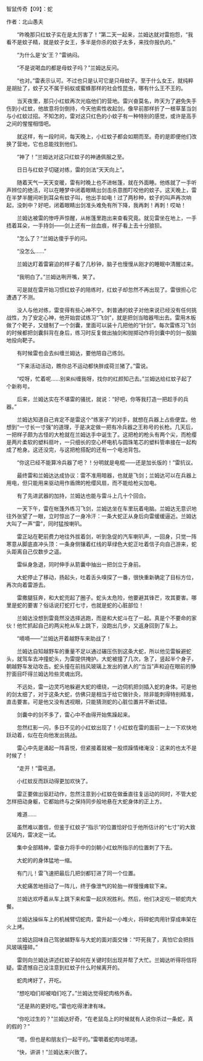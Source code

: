 智鼠传奇【09】：蛇

作者：北山愚夫

　　“昨晚那只红蚊子实在是太厉害了！”第二天一起来，兰姆达就对雷抱怨，“我看不是蚊子精，就是蚊子女王，多半是你杀的蚊子太多，来找你报仇的。”

　　“为什么是‘女’王？”雷纳闷。

　　“不是说喝血的都是母蚊子吗？”兰姆达反问。

　　“也对。”雷表示认可。不过也只是认可它是只母蚊子。至于什么女王，就纯粹是胡扯了，蚊子又不属于蚂蚁或蜜蜂那样的社会性昆虫，哪有什么王不王的。

　　当天夜里，那只小红蚊再次光临他们的营地。雷兴奋莫名，昨天为了避免失手伤到小红蚊，他故意将剑倒持，今天他索性收起剑，像早前那样折了一根草茎当剑与小红蚊过招。不知怎的，雷对这只红色的小蚊子有一种特别的感觉，或许是高手之间的惺惺相惜吧。

　　就这样，有一段时间，每天晚上，小红蚊子都会如期而至。奇的是即便他们改换了营地，它也总能找到他们。

　　“神了！”兰姆达对这只红蚊子的神通佩服之至。

　　日日与红蚊子切磋对练，雷的剑法“天天向上”。

　　随着天气一天天变暖，雷有时晚上也不进帐篷，就在外面睡。他练就了一手听声辨位的绝活，可以在睡梦中闭着眼睛出剑击杀意图叮咬他的蚊子。这天晚上，雷在半梦半醒间听到耳朵有蚊子叫，他出手如电！过了两秒种，蚊子的叫声再次响起，没刺中？好吧，闭着眼睛出剑准头难免有所下降，我再刺！再刺！哎呦！

　　兰姆达被雷的惨呼声惊醒，从帐篷里跑出来查看究竟。就见雷坐在地上，一手捂着耳朵，一手持剑——剑上还有一丝血痕，样子看上去十分狼狈。

　　“怎么了？”兰姆达傻乎乎的问。

　　“没怎么……”

　　兰姆达盯着雷窘迫的样子看了几秒钟，脑子也慢慢从刚才的睡眠中清醒过来。

　　“我明白了。”兰姆达咧开嘴，笑了。

　　可是就在雷开始习惯红蚊子的陪练时，红蚊子却忽然不再出现了。雷很担心它遭遇了不测。

　　没人与他对练，雷变得有些心神不宁。刺普通的蚊子对他来说已经没有任何挑战性，为了安定心神，他开始尝试练习“飞剑”，就是把剑当暗器甩出去。雷用木板做了个靶子，又缝制了一个剑囊，里面可以装十几把他的“针剑”。每次雷练习飞剑的时候都把剑囊斜背在身后，练习时反复做出抽剑和抛掷动作将剑囊中的剑一股脑地投向靶子。

　　有时候雷也会去纠缠兰姆达，要他陪自己练剑。

　　“下来活动活动，瞧你总不运动都快胖成荷兰猪了。”雷说。

　　“哎呀，忙着呢……别来纠缠我呀，找你的红颜知己去。”兰姆达给红蚊子起了个新称号。

　　后来，兰姆达实在不堪雷的骚扰，就说：“好吧，你等我打造一把趁手的兵器。”

　　兰姆达知道自己肯定不是雷这个“练家子”的对手，就想在兵器上占些便宜。他想到“一寸长一寸强”的道理，于是决定做一把有冷兵器之王称号的长枪。几天后，一把样子颇为古怪的大枪就在兰姆达手中诞生了。这把枪的枪头有两个尖，而枪缨是两片柔软的塑料扇叶，一只细长的空心杯电机与圆珠笔芯的塑料管串接在一起构成了枪身。这还没完，与这把枪搭配的还有一个电池背包。

　　“你这已经不能算冷兵器了吧？！分明就是电棍——还是加长版的！”雷抗议。

　　最终雷和兰姆达达成协议：雷不准用暗器，也就是飞剑；兰姆达可以在兵器上用电，但只能用来驱动用作盾牌的枪缨风扇，而不能给枪尖加电。

　　有了先进武器的加持，兰姆达也能与雷斗上几十个回合。

　　一天下午，雷在帐篷外练习飞剑，兰姆达坐在车里玩着电脑。兰姆达无意识地往外张望了一眼，立时惊出了一身冷汗：一条大蛇正从身后向雷缓缓逼近。兰姆达大叫了一声“雷”，同时猛按喇叭。

　　雷正站在靶前费力地往外拔着剑，听到急促的汽车喇叭声，一回身，只觉一阵寒意从脚底直冲头顶：一条身侧镶着红线的草绿色大蛇正吐着信子向自己游来，蛇头距离自己仅数步之遥。

　　雷纵身急退，同时伸手从箭囊中抽出一把剑立于身前。

　　大蛇停止了移动，扬起头，吐着舌头嗅探了一番，很快重新确定了目标方位，再次向着雷游去。

　　雷撒腿狂奔，和大蛇兜起了圈子。蛇头太危险，他要避其锋芒，攻其要害。哪里是蛇的要害？俗话说打蛇打七寸，也就是蛇的心脏部位！

　　兰姆达没想到雷竟然没选择逃跑，而是和大蛇斗在了一起。真是个不要命的家伙！他忙抓起自己的两尖枪从车上跳下，没跑出几步，又返身回到了车上。

　　“嘀嘀——”兰姆达开着越野车来助战了！

　　兰姆达自知越野车的重量不足以通过碾压伤到这条大蛇，所以他见雷躲避蛇头，就驾车去冲撞蛇头，为雷提供掩护。大蛇被撞了几次，急了，竖起半个身子，朝越野车发动攻击。蛇头撞在前挡风玻璃上发出的骇人的“当当”声和迫在眼前的狰狞面目吓得兰姆达险些灵魂出窍。

　　不远处，雷一边灵巧地躲避大蛇的缠绕，一边伺机把剑插入蛇的身体。可是他的剑太细了，对于这条大蛇，仿佛只是相当于给它做针灸，除非能刺得特别精准，直击要害。可是他又没有透视眼，只能猜测蛇的心脏位置并不断试错。

　　剑囊中的剑不多了，雷心中不由得开始焦躁起来。

　　忽然红影一闪，多日不见的小红蚊出现了！小红蚊在雷的面前一上一下欢快地跃动着，似在在向他发出挑战。

　　雷心中先是涌起一阵喜悦，但紧接着就被一股烦躁情绪淹没：这来的也太不是时候了！

　　“走开！”雷吼道。　　

　　小红蚊反而跃动得更加欢快了。

　　雷正要做出驱赶动作，忽然注意到小红蚊在做垂直往复运动的同时，不管大蛇怎样扭动身躯，它都始终与之保持同步般地悬在大蛇身体的正上方。

　　难道……

　　虽然难以置信，但鉴于红蚊子“指示”的位置恰好位于他所估计的“七寸”的大致区域内，雷决定一试。

　　集中全部精神，雷奋力将手中的剑朝小红蚊所指示的位置刺了下去。

　　大蛇的的身体猛地一缩。

　　有门儿！雷飞速把最后几把剑都钉进了同一个位置。

　　大蛇痛苦地扭动了一阵儿，终于像泄气的轮胎一样慢慢瘫软下来。

　　兰姆达欢呼着从车上跳下来和雷一起庆祝胜利。然后，他们决定吃一顿蛇肉大餐。

　　兰姆达操纵车上的机械臂切蛇肉，雷升起一小堆火，将碎蛇肉用针穿成串架在火上烤。

　　兰姆达回味自己驾驶越野车与大蛇的面对面交锋：“吓死我了，真怕它会把挡风玻璃撞碎。”

　　雷则向兰姆达讲述红蚊子如何在关键时刻出现并帮了大忙。兰姆达听得将信将疑。雷遗憾自己没注意到红蚊子什么时候离开的。

　　蛇肉烤好了，开吃。

　　“想吃咱们却被咱们吃了。”兰姆达觉得蛇肉格外香。

　　“还是熟的更好吃。”雷也吃得津津有味。

　　“你吃过生的？”兰姆达好奇，“在老鼠岛上的时候就有人说你杀过一条蛇，真的假的？”

　　“嗯，但也是和朋友们一起干的。”雷嚼着蛇肉咕哝道。

　　“快，讲讲！”兰姆达来兴致了。